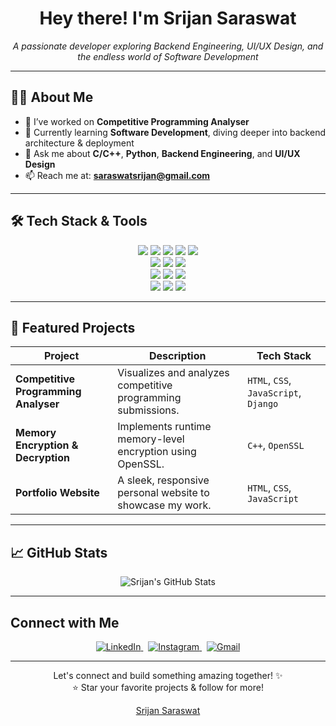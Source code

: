 <h1 align="center">Hey there! I'm Srijan Saraswat </h1>

<p align="center">
  <em>A passionate developer exploring Backend Engineering, UI/UX Design, and the endless world of Software Development </em>
</p>

---

## 🧑‍💻 About Me

- 🔭 I’ve worked on **Competitive Programming Analyser**
- 🌱 Currently learning **Software Development**, diving deeper into backend architecture & deployment
- 💬 Ask me about **C/C++**, **Python**, **Backend Engineering**, and **UI/UX Design**
- 📫 Reach me at: **saraswatsrijan@gmail.com**

---

## 🛠️ Tech Stack & Tools

<p align="center">
  <img src="https://img.shields.io/badge/-C-659ad2?style=flat&logo=c&logoColor=white">
  <img src="https://img.shields.io/badge/-C++-00599C?style=flat&logo=c%2B%2B&logoColor=white">
  <img src="https://img.shields.io/badge/-Python-black?style=flat&logo=python&logoColor=white">
  <img src="https://img.shields.io/badge/-Django-092E20?style=flat&logo=django&logoColor=white">
  <img src="https://img.shields.io/badge/-MySQL-F29111?style=flat&logo=mysql&logoColor=white">
  <br/>
  <img src="https://img.shields.io/badge/-HTML5-E34F26?style=flat&logo=html5&logoColor=white">
  <img src="https://img.shields.io/badge/-CSS3-1572B6?style=flat&logo=css3&logoColor=white">
  <img src="https://img.shields.io/badge/-JavaScript-F0DB4F?style=flat&logo=javascript&logoColor=black">
  <br/>
  <img src="https://img.shields.io/badge/-Git-F1502F?style=flat&logo=git&logoColor=white">
  <img src="https://img.shields.io/badge/-VS%20Code-007ACC?style=flat&logo=visual%20studio%20code&logoColor=white">
  <img src="https://img.shields.io/badge/-PyCharm-143?style=flat&logo=pycharm&logoColor=white">
  <br/>
  <img src="https://img.shields.io/badge/-Figma-000000?style=flat&logo=figma&logoColor=white">
  <img src="https://img.shields.io/badge/-Adobe%20Illustrator-FF9A00?style=flat&logo=adobe-illustrator&logoColor=white">
  <img src="https://img.shields.io/badge/-Adobe%20Photoshop-31A8FF?style=flat&logo=adobe-photoshop&logoColor=white">
</p>

---

## 🚀 Featured Projects

| Project | Description | Tech Stack |
|--------|-------------|------------|
| **Competitive Programming Analyser** | Visualizes and analyzes competitive programming submissions. | `HTML`, `CSS`, `JavaScript`, `Django` |
| **Memory Encryption & Decryption** | Implements runtime memory-level encryption using OpenSSL. | `C++`, `OpenSSL` |
| **Portfolio Website** | A sleek, responsive personal website to showcase my work. | `HTML`, `CSS`, `JavaScript` |

---

## 📈 GitHub Stats

<p align="center">
  <img src="https://github-readme-stats.vercel.app/api?username=srijansaraswat&show_icons=true&count_private=true&hide_title=true&hide_rank=false&include_all_commits=true&theme=radical" alt="Srijan's GitHub Stats" />
</p>

---

## Connect with Me

<p align="center">
  <a href="https://www.linkedin.com/in/srijan-saraswat" target="_blank">
    <img src="https://img.icons8.com/color/48/000000/linkedin.png" alt="LinkedIn"/>
  </a>
  &nbsp;
  <a href="https://instagram.com/_.srijan_saraswat._" target="_blank">
    <img src="https://img.icons8.com/fluency/48/000000/instagram-new.png" alt="Instagram"/>
  </a>
  &nbsp;
  <a href="mailto:saraswatsrijan@gmail.com">
    <img src="https://img.icons8.com/color/48/000000/gmail-new.png" alt="Gmail"/>
  </a>
</p>

---

<p align="center">
  Let's connect and build something amazing together! ✨ <br/>
  ⭐️ Star your favorite projects & follow for more!
</p>

<p align="center">
  <a href="https://github.com/srijansaraswat">Srijan Saraswat</a>
</p>
